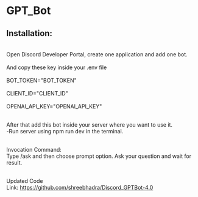 <h1>GPT_Bot</h1>

<h2>Installation:</h2>
<br>Open Discord Developer Portal, create one application and add one bot. </br>
<br>And copy these key inside your .env file</br>
<br>BOT_TOKEN="BOT_TOKEN"</br>
<br>CLIENT_ID="CLIENT_ID"</br>
<br>OPENAI_API_KEY="OPENAI_API_KEY"</br>
  
<br>After that add this bot inside your server where you want to use it.</br>
-Run server using npm run dev in the terminal.


<br>Invocation Command:</br>
Type /ask and then choose prompt option. Ask your question and wait for result.

<br>Updated Code</br>
Link: https://github.com/shreebhadra/Discord_GPTBot-4.0
